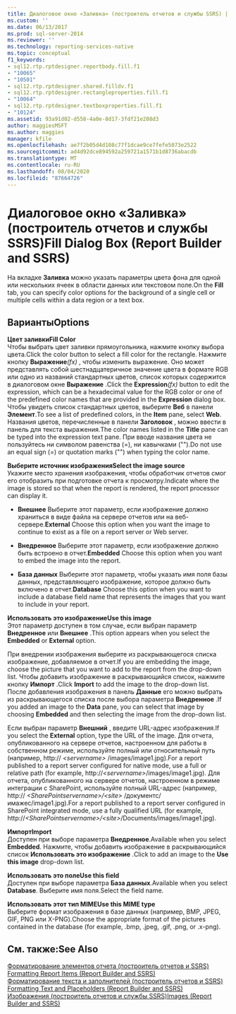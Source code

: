 ```yaml
---
title: Диалоговое окно «Заливка» (построитель отчетов и службы SSRS) | Документация Майкрософт
ms.custom: ''
ms.date: 06/13/2017
ms.prod: sql-server-2014
ms.reviewer: ''
ms.technology: reporting-services-native
ms.topic: conceptual
f1_keywords:
- sql12.rtp.rptdesigner.reportbody.fill.f1
- "10065"
- "10501"
- sql12.rtp.rptdesigner.shared.filldv.f1
- sql12.rtp.rptdesigner.rectangleproperties.fill.f1
- "10064"
- sql12.rtp.rptdesigner.textboxproperties.fill.f1
- "10124"
ms.assetid: 93a91d02-d558-4a0e-8d17-3fdf21e208d3
author: maggiesMSFT
ms.author: maggies
manager: kfile
ms.openlocfilehash: ae7f2b05d4d108c77f1dcae9ce7fefe5073e2522
ms.sourcegitcommit: ad4d92dce894592a259721a1571b1d8736abacdb
ms.translationtype: MT
ms.contentlocale: ru-RU
ms.lasthandoff: 08/04/2020
ms.locfileid: "87664726"
---
```

# <a name="fill-dialog-box-report-builder-and-ssrs"></a><span data-ttu-id="187e3-102">Диалоговое окно «Заливка» (построитель отчетов и службы SSRS)</span><span class="sxs-lookup"><span data-stu-id="187e3-102">Fill Dialog Box (Report Builder and SSRS)</span></span>
  <span data-ttu-id="187e3-103">На вкладке **Заливка** можно указать параметры цвета фона для одной или нескольких ячеек в области данных или текстовом поле.</span><span class="sxs-lookup"><span data-stu-id="187e3-103">On the **Fill** tab, you can specify color options for the background of a single cell or multiple cells within a data region or a text box.</span></span>  
  
## <a name="options"></a><span data-ttu-id="187e3-104">Варианты</span><span class="sxs-lookup"><span data-stu-id="187e3-104">Options</span></span>  
 <span data-ttu-id="187e3-105">**Цвет заливки**</span><span class="sxs-lookup"><span data-stu-id="187e3-105">**Fill Color**</span></span>  
 <span data-ttu-id="187e3-106">Чтобы выбрать цвет заливки прямоугольника, нажмите кнопку выбора цвета.</span><span class="sxs-lookup"><span data-stu-id="187e3-106">Click the color button to select a fill color for the rectangle.</span></span> <span data-ttu-id="187e3-107">Нажмите кнопку **Выражение**_(fx)_ , чтобы изменить выражение. Оно может представлять собой шестнадцатеричное значение цвета в формате RGB или одно из названий стандартных цветов, список которых содержится в диалоговом окне **Выражение** .</span><span class="sxs-lookup"><span data-stu-id="187e3-107">Click the **Expression**_(fx)_ button to edit the expression, which can be a hexadecimal value for the RGB color or one of the predefined color names that are provided in the **Expression** dialog box.</span></span> <span data-ttu-id="187e3-108">Чтобы увидеть список стандартных цветов, выберите **Веб** в панели **Элемент**.</span><span class="sxs-lookup"><span data-stu-id="187e3-108">To see a list of predefined colors, in the **Item** pane, select **Web**.</span></span> <span data-ttu-id="187e3-109">Названия цветов, перечисленные в панели **Заголовок** , можно ввести в панель для текста выражения.</span><span class="sxs-lookup"><span data-stu-id="187e3-109">The color names listed in the **Title** pane can be typed into the expression text pane.</span></span> <span data-ttu-id="187e3-110">При вводе названия цвета не пользуйтесь ни символом равенства (=), ни кавычками ("").</span><span class="sxs-lookup"><span data-stu-id="187e3-110">Do not use an equal sign (=) or quotation marks ("") when typing the color name.</span></span>  
  
 <span data-ttu-id="187e3-111">**Выберите источник изображения**</span><span class="sxs-lookup"><span data-stu-id="187e3-111">**Select the image source**</span></span>  
 <span data-ttu-id="187e3-112">Укажите место хранения изображения, чтобы обработчик отчетов смог его отобразить при подготовке отчета к просмотру.</span><span class="sxs-lookup"><span data-stu-id="187e3-112">Indicate where the image is stored so that when the report is rendered, the report processor can display it.</span></span>  
  
-   <span data-ttu-id="187e3-113">**Внешнее** Выберите этот параметр, если изображение должно храниться в виде файла на сервере отчетов или на веб-сервере.</span><span class="sxs-lookup"><span data-stu-id="187e3-113">**External** Choose this option when you want the image to continue to exist as a file on a report server or Web server.</span></span>  
  
-   <span data-ttu-id="187e3-114">**Внедренное** Выберите этот параметр, если изображение должно быть встроено в отчет.</span><span class="sxs-lookup"><span data-stu-id="187e3-114">**Embedded** Choose this option when you want to embed the image into the report.</span></span>  
  
-   <span data-ttu-id="187e3-115">**База данных** Выберите этот параметр, чтобы указать имя поля базы данных, представляющего изображение, которое должно быть включено в отчет.</span><span class="sxs-lookup"><span data-stu-id="187e3-115">**Database** Choose this option when you want to include a database field name that represents the images that you want to include in your report.</span></span>  
  
 <span data-ttu-id="187e3-116">**Использовать это изображение**</span><span class="sxs-lookup"><span data-stu-id="187e3-116">**Use this image**</span></span>  
 <span data-ttu-id="187e3-117">Этот параметр доступен в том случае, если выбран параметр **Внедренное** или **Внешнее** .</span><span class="sxs-lookup"><span data-stu-id="187e3-117">This option appears when you select the **Embedded** or **External** option.</span></span>  
  
 <span data-ttu-id="187e3-118">При внедрении изображения выберите из раскрывающегося списка изображение, добавляемое в отчет.</span><span class="sxs-lookup"><span data-stu-id="187e3-118">If you are embedding the image, choose the picture that you want to add to the report from the drop-down list.</span></span> <span data-ttu-id="187e3-119">Чтобы добавить изображение в раскрывающийся список, нажмите кнопку **Импорт** .</span><span class="sxs-lookup"><span data-stu-id="187e3-119">Click **Import** to add the image to the drop-down list.</span></span> <span data-ttu-id="187e3-120">После добавления изображения в панель **Данные** его можно выбрать из раскрывающегося списка после выбора параметра **Внедренное** .</span><span class="sxs-lookup"><span data-stu-id="187e3-120">If you added an image to the **Data** pane, you can select that image by choosing **Embedded** and then selecting the image from the drop-down list.</span></span>  
  
 <span data-ttu-id="187e3-121">Если выбран параметр **Внешний** , введите URL-адрес изображения.</span><span class="sxs-lookup"><span data-stu-id="187e3-121">If you select the **External** option, type the URL of the image.</span></span> <span data-ttu-id="187e3-122">Для отчета, опубликованного на сервере отчетов, настроенном для работы в собственном режиме, используйте полный или относительный путь (например, http:// *\<servername>* /images/image1.jpg).</span><span class="sxs-lookup"><span data-stu-id="187e3-122">For a report published to a report server configured for native mode, use a full or relative path (for example, http://*\<servername>*/images/image1.jpg).</span></span> <span data-ttu-id="187e3-123">Для отчета, опубликованного на сервере отчетов, настроенном в режиме интеграции с SharePoint, используйте полный URL-адрес (например, http:// *\<SharePointservername>/\<site>* /документс/имажес/image1.jpg).</span><span class="sxs-lookup"><span data-stu-id="187e3-123">For a report published to a report server configured in SharePoint integrated mode, use a fully qualified URL (for example, http://*\<SharePointservername>/\<site>*/Documents/images/image1.jpg).</span></span>  
  
 <span data-ttu-id="187e3-124">**Импорт**</span><span class="sxs-lookup"><span data-stu-id="187e3-124">**Import**</span></span>  
 <span data-ttu-id="187e3-125">Доступен при выборе параметра **Внедренное**.</span><span class="sxs-lookup"><span data-stu-id="187e3-125">Available when you select **Embedded**.</span></span> <span data-ttu-id="187e3-126">Нажмите, чтобы добавить изображение в раскрывающийся список **Использовать это изображение** .</span><span class="sxs-lookup"><span data-stu-id="187e3-126">Click to add an image to the **Use this image** drop-down list.</span></span>  
  
 <span data-ttu-id="187e3-127">**Использовать это поле**</span><span class="sxs-lookup"><span data-stu-id="187e3-127">**Use this field**</span></span>  
 <span data-ttu-id="187e3-128">Доступен при выборе параметра **База данных**.</span><span class="sxs-lookup"><span data-stu-id="187e3-128">Available when you select **Database**.</span></span> <span data-ttu-id="187e3-129">Выберите имя поля.</span><span class="sxs-lookup"><span data-stu-id="187e3-129">Select the field name.</span></span>  
  
 <span data-ttu-id="187e3-130">**Использовать этот тип MIME**</span><span class="sxs-lookup"><span data-stu-id="187e3-130">**Use this MIME type**</span></span>  
 <span data-ttu-id="187e3-131">Выберите формат изображения в базе данных (например, BMP, JPEG, GIF, PNG или X-PNG).</span><span class="sxs-lookup"><span data-stu-id="187e3-131">Choose the appropriate format of the pictures contained in the database (for example, .bmp, .jpeg, .gif, .png, or .x-png).</span></span>  
  
## <a name="see-also"></a><span data-ttu-id="187e3-132">См. также:</span><span class="sxs-lookup"><span data-stu-id="187e3-132">See Also</span></span>  
 <span data-ttu-id="187e3-133">[Форматирование элементов отчета &#40;построитель отчетов и SSRS&#41;](report-design/formatting-report-items-report-builder-and-ssrs.md) </span><span class="sxs-lookup"><span data-stu-id="187e3-133">[Formatting Report Items &#40;Report Builder and SSRS&#41;](report-design/formatting-report-items-report-builder-and-ssrs.md) </span></span>  
 <span data-ttu-id="187e3-134">[Форматирование текста и заполнителей &#40;построитель отчетов и SSRS&#41;](report-design/formatting-text-and-placeholders-report-builder-and-ssrs.md) </span><span class="sxs-lookup"><span data-stu-id="187e3-134">[Formatting Text and Placeholders &#40;Report Builder and SSRS&#41;](report-design/formatting-text-and-placeholders-report-builder-and-ssrs.md) </span></span>  
 [<span data-ttu-id="187e3-135">Изображения (построитель отчетов и службы SSRS)</span><span class="sxs-lookup"><span data-stu-id="187e3-135">Images &#40;Report Builder and SSRS&#41;</span></span>](report-design/images-report-builder-and-ssrs.md)  
  
  
